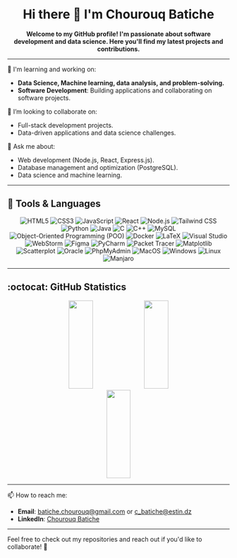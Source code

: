 <div align="center">
  <h1>Hi there 👋 I'm Chourouq Batiche</h1>
  <p><b>Welcome to my GitHub profile! I'm passionate about software development and data science. Here you'll find my latest projects and contributions.</b></p>
</div>

---

🌱 I'm learning and working on:
- **Data Science, Machine learning, data analysis, and problem-solving.**
- **Software Development**: Building applications and collaborating on software projects.


👯 I’m looking to collaborate on:
- Full-stack development projects.
- Data-driven applications and data science challenges.

💬 Ask me about:
- Web development (Node.js, React, Express.js).
- Database management and optimization (PostgreSQL).
- Data science and machine learning.
  
---

## 🚀 Tools & Languages

<div align="center">
  <!-- Programming Languages -->
  <img src="https://img.shields.io/badge/HTML5-%23E34F26.svg?style=for-the-badge&logo=html5&logoColor=white" alt="HTML5" />
  <img src="https://img.shields.io/badge/CSS3-%231572B6.svg?style=for-the-badge&logo=css3&logoColor=white" alt="CSS3" />
  <img src="https://img.shields.io/badge/JavaScript-%23F7DF1E.svg?style=for-the-badge&logo=javascript&logoColor=black" alt="JavaScript" />
  <img src="https://img.shields.io/badge/React-%2361DAFB.svg?style=for-the-badge&logo=react&logoColor=black" alt="React" />
  <img src="https://img.shields.io/badge/Node.js-%2343853D.svg?style=for-the-badge&logo=node.js&logoColor=white" alt="Node.js" />
  <img src="https://img.shields.io/badge/Tailwind%20CSS-%2338B2AC.svg?style=for-the-badge&logo=tailwind-css&logoColor=white" alt="Tailwind CSS" />
  <img src="https://img.shields.io/badge/Python-%233776AB.svg?style=for-the-badge&logo=python&logoColor=white" alt="Python" />
  <img src="https://img.shields.io/badge/Java-%23ED8B00.svg?style=for-the-badge&logo=java&logoColor=white" alt="Java" />
  <img src="https://img.shields.io/badge/C-%2300599C.svg?style=for-the-badge&logo=c&logoColor=white" alt="C" />
  <img src="https://img.shields.io/badge/C%2B%2B-%2300599C.svg?style=for-the-badge&logo=c%2B%2B&logoColor=white" alt="C++" />
  <img src="https://img.shields.io/badge/MySQL-%2300f.svg?style=for-the-badge&logo=mysql&logoColor=white" alt="MySQL" />
  <img src="https://img.shields.io/badge/POO-%23000000.svg?style=for-the-badge" alt="Object-Oriented Programming (POO)" />

  <!-- Tools -->
  <img src="https://img.shields.io/badge/Docker-%232496ED.svg?style=for-the-badge&logo=docker&logoColor=white" alt="Docker" />
  <img src="https://img.shields.io/badge/LaTeX-%23008080.svg?style=for-the-badge&logo=latex&logoColor=white" alt="LaTeX" />
  <img src="https://img.shields.io/badge/Visual%20Studio-%235C2D91.svg?style=for-the-badge&logo=visual-studio&logoColor=white" alt="Visual Studio" />
  <img src="https://img.shields.io/badge/WebStorm-%23000000.svg?style=for-the-badge&logo=webstorm&logoColor=white" alt="WebStorm" />
  <img src="https://img.shields.io/badge/Figma-%23F24E1E.svg?style=for-the-badge&logo=figma&logoColor=white" alt="Figma" />
  <img src="https://img.shields.io/badge/PyCharm-%23000000.svg?style=for-the-badge&logo=pycharm&logoColor=white" alt="PyCharm" />
  <img src="https://img.shields.io/badge/PacketTracer-%23000000.svg?style=for-the-badge" alt="Packet Tracer" />
  <img src="https://img.shields.io/badge/Matplotlib-%23000000.svg?style=for-the-badge" alt="Matplotlib" />
  <img src="https://img.shields.io/badge/Scatterplot-%23000000.svg?style=for-the-badge" alt="Scatterplot" />
  <img src="https://img.shields.io/badge/Oracle-%23F00000.svg?style=for-the-badge&logo=oracle&logoColor=white" alt="Oracle" />
  <img src="https://img.shields.io/badge/PhpMyAdmin-%2300758C.svg?style=for-the-badge" alt="PhpMyAdmin" />

  <!-- Operating Systems -->
  <img src="https://img.shields.io/badge/MacOS-%23000000.svg?style=for-the-badge&logo=apple&logoColor=white" alt="MacOS" />
  <img src="https://img.shields.io/badge/Windows-%230078D6.svg?style=for-the-badge&logo=windows&logoColor=white" alt="Windows" />
  <img src="https://img.shields.io/badge/Linux-%23FCC624.svg?style=for-the-badge&logo=linux&logoColor=black" alt="Linux" />
  <img src="https://img.shields.io/badge/Manjaro-%2335BF5C.svg?style=for-the-badge&logo=manjaro&logoColor=white" alt="Manjaro" />
</div>

---
## :octocat: GitHub Statistics

<div align="center">
  <!-- Top Languages -->
  <img src="https://github-readme-stats.vercel.app/api/top-langs?username=Chourouq&layout=compact&theme=dark&hide_border=false" width="33%" height="200" />
  <!-- GitHub Stats -->
  <img src="https://github-readme-stats.vercel.app/api?username=Chourouq&show_icons=true&theme=dark&hide_border=false" width="33%" height="200" />
  <!-- GitHub Streak -->
  <img src="https://github-readme-streak-stats.herokuapp.com/?user=Chourouq&theme=dark&hide_border=false" width="33%" height="200" />
</div>


---


📫 How to reach me:
- **Email**: [batiche.chourouq@gmail.com](mailto:batiche.chourouq@gmail.com) or [c_batiche@estin.dz](mailto:c_batiche@estin.dz)
- **LinkedIn**: [Chourouq Batiche](https://www.linkedin.com/in/chourouq-batiche-bb8a2a334/)

---

Feel free to check out my repositories and reach out if you'd like to collaborate! 🚀
